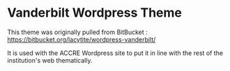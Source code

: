 # Vanderbilt Wordpress Theme

This theme was originally pulled from BitBucket : https://bitbucket.org/lacytite/wordpress-vanderbilt/

It is used with the ACCRE Wordpress site to put it in line with the rest of the institution's web thematically. 
